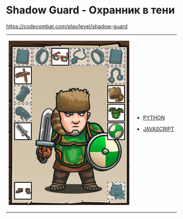 # Shadow Guard  - Охранник в тени

https://codecombat.com/play/level/shadow-guard
<table>
<tr>
<td>

![Hero Picture](hero.png?raw=true "Hero Picture")

</td>
<td>
<ul>
<li>

[PYTHON](ShadowGuard.py)

</li>
<li>

[JAVASCRIPT](ShadowGuard.js)

</li>
</td>
</tr>
<table>